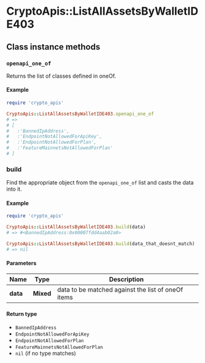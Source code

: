 # CryptoApis::ListAllAssetsByWalletIDE403

## Class instance methods

### `openapi_one_of`

Returns the list of classes defined in oneOf.

#### Example

```ruby
require 'crypto_apis'

CryptoApis::ListAllAssetsByWalletIDE403.openapi_one_of
# =>
# [
#   :'BannedIpAddress',
#   :'EndpointNotAllowedForApiKey',
#   :'EndpointNotAllowedForPlan',
#   :'FeatureMainnetsNotAllowedForPlan'
# ]
```

### build

Find the appropriate object from the `openapi_one_of` list and casts the data into it.

#### Example

```ruby
require 'crypto_apis'

CryptoApis::ListAllAssetsByWalletIDE403.build(data)
# => #<BannedIpAddress:0x00007fdd4aab02a0>

CryptoApis::ListAllAssetsByWalletIDE403.build(data_that_doesnt_match)
# => nil
```

#### Parameters

| Name | Type | Description |
| ---- | ---- | ----------- |
| **data** | **Mixed** | data to be matched against the list of oneOf items |

#### Return type

- `BannedIpAddress`
- `EndpointNotAllowedForApiKey`
- `EndpointNotAllowedForPlan`
- `FeatureMainnetsNotAllowedForPlan`
- `nil` (if no type matches)

